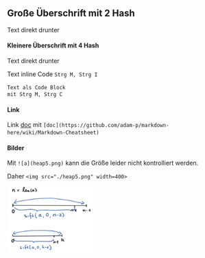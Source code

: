 ## Große Überschrift mit 2 Hash
Text direkt drunter

#### Kleinere Überschrift mit 4 Hash
Text direkt drunter

Text inline Code `Strg M, Strg I`

```
Text als Code Block
mit Strg M, Strg C

``` 

#### Link

Link [doc](https://github.com/adam-p/markdown-here/wiki/Markdown-Cheatsheet)
  mit `[doc](https://github.com/adam-p/markdown-here/wiki/Markdown-Cheatsheet)`

#### Bilder

Mit 
`![a](heap5.png)`  kann die Größe leider nicht kontrolliert werden.

Daher `<img src="./heap5.png" width=400>`

<img src="./heap5.png" width=200>

 


